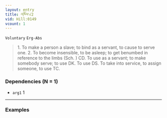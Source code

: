 ```yaml
---
layout: entry
title: འཁོལ་√2
vid: Hill:0149
vcount: 1
---
```

`Voluntary` `Erg-Abs`
> 1\.
 To make a person a slave; to bind as a servant, to cause to serve one\.
 2\.
 To become insensible, to be asleep; to get benumbed in reference to the limbs (Sch\.
) CD\.
 To use as a servant; to make somebody serve; to use DK\.
 To use DS\.
 To take into service, to assign someone, to use TC\.

### Dependencies (N = 1)
* `arg1` 1

---

### Examples



